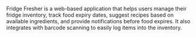 Fridge Fresher is a web-based application that helps users manage their fridge inventory, track food expiry dates, suggest recipes based on available ingredients, and provide notifications before food expires. It also integrates with barcode scanning to easily log items into the inventory.
